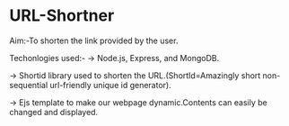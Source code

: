 # URL-Shortner

Aim:-To shorten the link provided by the user.

Techonlogies used:-
-> Node.js, Express, and MongoDB.

-> Shortid library used to shorten the URL.(ShortId=Amazingly short non-sequential url-friendly unique id generator).

-> Ejs template to make our webpage dynamic.Contents can easily be changed and displayed.



